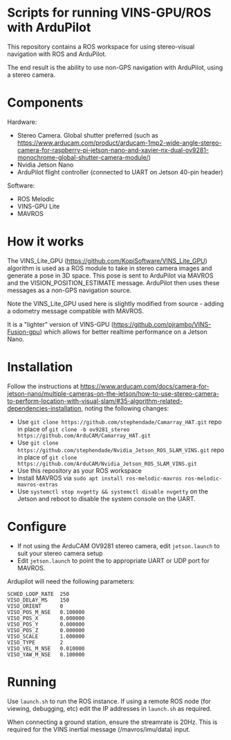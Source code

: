 # Scripts for running VINS-GPU/ROS with ArduPilot
This repository contains a ROS workspace for using stereo-visual navigation with ROS and ArduPilot.

The end result is the ability to use non-GPS navigation with ArduPilot, using a stereo camera.

# Components

Hardware:
- Stereo Camera. Global shutter preferred (such as https://www.arducam.com/product/arducam-1mp2-wide-angle-stereo-camera-for-raspberry-pi-jetson-nano-and-xavier-nx-dual-ov9281-monochrome-global-shutter-camera-module/)
- Nvidia Jetson Nano
- ArduPilot flight controller (connected to UART on Jetson 40-pin header)

Software:
- ROS Melodic
- VINS-GPU Lite
- MAVROS

# How it works

The VINS_Lite_GPU (https://github.com/KopiSoftware/VINS_Lite_GPU) algorithm is used as a ROS module to take in stereo camera images and generate a pose in 3D space. This pose is sent to ArduPilot via MAVROS and the VISION_POSITION_ESTIMATE message. ArduPilot then uses these messages as a non-GPS navigation source.

Note the VINS_Lite_GPU used here is slightly modified from source - adding a odometry message compatible with MAVROS.

It is a "lighter" version of VINS-GPU (https://github.com/pjrambo/VINS-Fusion-gpu) which allows for better realtime performance on a Jetson Nano.

# Installation

Follow the instructions at https://www.arducam.com/docs/camera-for-jetson-nano/multiple-cameras-on-the-jetson/how-to-use-stereo-camera-to-perform-location-with-visual-slam/#35-algorithm-related-dependencies-installation, noting the following changes:

- Use `git clone https://github.com/stephendade/Camarray_HAT.git` repo in place of ``git clone -b ov9281_stereo https://github.com/ArduCAM/Camarray_HAT.git``
- Use `git clone https://github.com/stephendade/Nvidia_Jetson_ROS_SLAM_VINS.git` repo in place of ``git clone https://github.com/ArduCAM/Nvidia_Jetson_ROS_SLAM_VINS.git``
- Use this repository as your ROS workspace
- Install MAVROS via ``sudo apt install ros-melodic-mavros ros-melodic-mavros-extras``
- Use ``systemctl stop nvgetty && systemctl disable nvgetty`` on the Jetson and reboot to disable the system console on the UART.

# Configure
- If not using the ArduCAM OV9281 stereo camera, edit ``jetson.launch`` to suit your stereo camera setup
- Edit ``jetson.launch`` to point the to appropriate UART or UDP port for MAVROS.

Ardupilot will need the following parameters:

```
SCHED_LOOP_RATE  250 
VISO_DELAY_MS    150
VISO_ORIENT      0
VISO_POS_M_NSE   0.100000
VISO_POS_X       0.000000
VISO_POS_Y       0.000000
VISO_POS_Z       0.000000
VISO_SCALE       1.000000
VISO_TYPE        2
VISO_VEL_M_NSE   0.010000
VISO_YAW_M_NSE   0.100000
```

# Running
Use ``launch.sh`` to run the ROS instance. If using a remote ROS node (for viewing, debugging, etc) edit the IP addresses in ``launch.sh`` as required.

When connecting a ground station, ensure the streamrate is 20Hz. This is required for the VINS inertial message (/mavros/imu/data) input.


